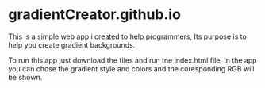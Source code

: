 # gradientCreator.github.io

This is a simple web app i created to help programmers,
Its purpose is to help you create gradient backgrounds.

To run this app just download the files and run tne index.html file,
In the app you can chose the gradient style and colors and the coresponding
RGB will be shown.
